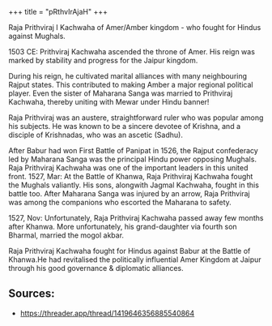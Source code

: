 +++
title = "pRthvIrAjaH"
+++

Raja Prithviraj I Kachwaha of Amer/Amber kingdom - who fought for Hindus against Mughals. 

1503 CE: Prithviraj Kachwaha ascended the throne of Amer. His reign was marked by stability and progress for the Jaipur kingdom. 

During his reign, he cultivated marital alliances with many neighbouring Rajput states. This contributed to making Amber a major regional political player. Even the sister of Maharana Sanga was married to Prithviraj Kachwaha, thereby uniting with Mewar under Hindu banner! 

Raja Prithviraj was an austere, straightforward ruler who was popular among his subjects. He was known to be a sincere devotee of Krishna, and a disciple of Krishnadas, who was an ascetic (Sadhu).

After Babur had won First Battle of Panipat in 1526, the Rajput confederacy led by Maharana Sanga was the principal Hindu power opposing Mughals. Raja Prithviraj Kachwaha was one of the important leaders in this united front. 1527, Mar: At the Battle of Khanwa, Raja Prithviraj Kachwaha fought the Mughals valiantly. His sons, alongwith Jagmal Kachwaha, fought in this battle too. After Maharana Sanga was injured by an arrow, Raja Prithviraj was among the companions who escorted the Maharana to safety.

1527, Nov: Unfortunately, Raja Prithviraj Kachwaha passed away few months after Khanwa. More unfortunately, his grand-daughter via fourth son Bharmal, married the mogol akbar.

Raja Prithviraj Kachwaha fought for Hindus against Babur at the Battle of Khanwa.He had revitalised the politically influential Amer Kingdom at Jaipur through his good governance & diplomatic alliances.

## Sources:
- https://threader.app/thread/1419646356885540864